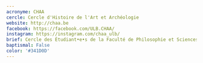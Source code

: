 ```yaml
---
acronyme: CHAA
cercle: Cercle d'Histoire de l'Art et Archéologie
website: http://chaa.be
facebook: https://facebook.com/ULB.CHAA/
instagram: https://instagram.com/chaa_ulb/
brief: Cercle des Étudiant•e•s de la Faculté de Philosophie et Sciences sociales du Département Histoire, histoire de l'art et archéologie
baptismal: False
color: '#341D0D'
---
```

